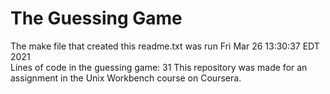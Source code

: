 # The Guessing Game  
The make file that created this readme.txt was run Fri Mar 26 13:30:37 EDT 2021  
Lines of code in the guessing game: 
      31
This repository was made for an assignment in the Unix Workbench course on Coursera.
